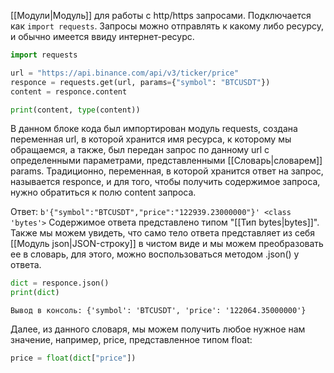 [[Модули|Модуль]] для работы с http/https запросами. Подключается как ```import requests```.
Запросы можно отправлять к какому либо ресурсу, и обычно имеется ввиду интернет-ресурс.
```Python
import requests

url = "https://api.binance.com/api/v3/ticker/price"
responce = requests.get(url, params={"symbol": "BTCUSDT"})
content = responce.content

print(content, type(content))
```

В данном блоке кода был импортирован модуль requests, создана переменная url, в которой хранится имя ресурса, к которому мы обращаемся, а также, был передан запрос по данному url с определенными параметрами, представленными [[Словарь|словарем]] params.
Традиционно, переменная, в которой хранится ответ на запрос, называется responce, и для того, чтобы получить содержимое запроса, нужно обратиться к полю content запроса.

Ответ: ```b'{"symbol":"BTCUSDT","price":"122939.23000000"}' <class 'bytes'>```
Содержимое ответа представлено типом "[[Тип bytes|bytes]]". Также мы можем увидеть, что само тело ответа представляет из себя [[Модуль json|JSON-строку]] в чистом виде и мы можем преобразовать ее в словарь, для этого, можно воспользоваться методом .json() у ответа.
```Python
dict = responce.json()
print(dict)
```
```Вывод в консоль: {'symbol': 'BTCUSDT', 'price': '122064.35000000'}```

Далее, из данного словаря, мы можем получить любое нужное нам значение, например, price, представленное типом float:
```Python
price = float(dict["price"])
```
